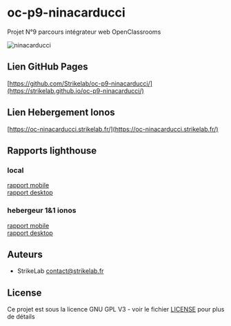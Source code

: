 # oc-p9-ninacarducci
 Projet N°9 parcours intégrateur web OpenClassrooms

  ![ninacarducci](https://strikelab.fr/sites/openclassrooms/projet9/ninacarducci.png)
## Lien GitHub Pages

[https://github.com/Strikelab/oc-p9-ninacarducci/](https://strikelab.github.io/oc-p9-ninacarducci/)

## Lien Hebergement Ionos
[https://oc-ninacarducci.strikelab.fr/](https://oc-ninacarducci.strikelab.fr/)

## Rapports lighthouse
### local
[rapport mobile](https://strikelab.fr/sites/openclassrooms/projet9/2023091211301-mobile-local-final.html)  
[rapport desktop](https://strikelab.fr/sites/openclassrooms/projet9/202309121302-desktop-local-final.html)
### hebergeur 1&1 ionos 
[rapport mobile](https://strikelab.fr/sites/openclassrooms/projet9/202309121319-mobile-ionos-final.html)  
[rapport desktop](https://strikelab.fr/sites/openclassrooms/projet9/202309121317-desktop-ionos-final.html)
## Auteurs

- StrikeLab contact@strikelab.fr

## License

Ce projet est sous la licence GNU GPL V3 - voir le fichier [LICENSE](LICENSE) pour plus de détails
